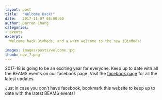 ```yaml
---
layout: post
title:  "Welcome Back!"
date:   2017-11-07 08:00:00
author: Darren Chang
categories: 
- events
excerpt:
  Welcome back BioMeds, and a warm welcome to the new iBioMeds!
  
images: images/posts/welcome.jpg
thumb: nov_7.png
---
```


2017-18 is going to be an exciting year for everyone. Keep up to date with all the BEAMS events on our facebook page.
Visit the [facebook page](https://www.facebook.com/beamsociety.ca/) for all the latest updates.

Just in case you don't have facebook, bookmark this website to keep up to date with the latest BEAMS events! 
